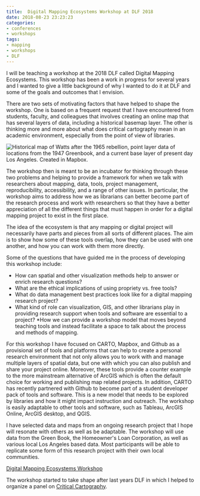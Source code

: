 ```yaml
---
title:  Digital Mapping Ecosystems Workshop at DLF 2018 
date: 2018-08-23 23:23:23
categories: 
- conferences
- workshops
tags:
- mapping
- workshops
- DLF
---
```


I will be teaching a workshop at the 2018 DLF called Digital Mapping Ecosystems. This workshop has been a work in progress for several years and I wanted to give a little background of why I wanted to do it at DLF and some of the goals and outcomes that I envision.

There are two sets of motivating factors that have helped to shape the workshop. One is based on a frequent request that I have encountered from students, faculty, and colleagues that involves creating an online map that has several layers of data, including a historical basemap layer. The other is thinking more and more about what does critical cartography mean in an academic environment, especially from the point of view of libraries.

![Historical map of Watts after the 1965 rebellion, point layer data of locations from the 1947 Greenbook, and a current base layer of present day Los Angeles. Created in Mapbox.](/hi/assets/images/layermapexample.jpeg "Historical map of Watts after the 1965 rebellion, point layer data of locations from the 1947 Greenbook, and a current base layer of present day Los Angeles. Created in Mapbox")
 
The workshop then is meant to be an incubator for thinking through these two problems and helping to provide a framework for when we talk with researchers about mapping, data, tools, project management, reproducibility, accessibility, and a range of other issues. In particular, the workshop aims to address how we as librarians can better become part of the research process and work with researchers so that they have a better appreciation of all the different things that must happen in order for a digital mapping project to exist in the first place.

The idea of the ecosystem is that any mapping or digital project will necessarily have parts and pieces from all sorts of different places. The aim is to show how some of these tools overlap, how they can be used with one another, and how you can work with them more directly. 

Some of the questions that have guided me in the process of developing this workshop include:

* How can spatial and other visualization methods help to answer or enrich research questions?
* What are the ethical implications of using propriety vs. free tools? 
* What do data management best practices look like for a digital mapping research project?
* What kind of role can visualization, GIS, and other librarians play in providing research support when tools and software are essential to a project?
*How we can provide a workshop model that moves beyond teaching tools and instead facilitate a space to talk about the process and methods of mapping.
 
For this workshop I have focused on CARTO, Mapbox, and Github as a provisional set of tools and platforms that can help to create a personal research environment that not only allows you to work with and manage multiple layers of spatial data, but one with which you can also publish and share your project online. Moreover, these tools provide a counter example to the more mainstream alternative of ArcGIS which is often the default choice for working and publishing map related projects. In addition, CARTO has recently partnered with Github to become part of a student developer pack of tools and software. This is a new model that needs to be explored by libraries and how it might impact instruction and outreach. The workshop is easily adaptable to other tools and software, such as Tableau, ArcGIS Online, ArcGIS desktop, and QGIS. 

I have selected data and maps from an ongoing research project that I hope will resonate with others as well as be adaptable. The workshop will use data from the Green Book, the Homeowner's Loan Corporation, as well as various local Los Angeles based data. Most participants will be able to replicate some form of this research project with their own local communities. 

[Digital Mapping Ecosystems Workshop](https://dlfforum2018.sched.com/event/FVCM)

The workshop started to take shape after last years DLF in which I helped to organize a panel on [Critical Cartography](https://dlfforum2017.sched.com/event/Bzsk/t3b-critical-cartography-across-the-digital-library). 

